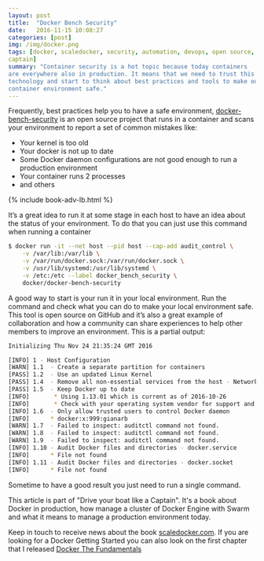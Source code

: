 ```yaml
---
layout: post
title:  "Docker Bench Security"
date:   2016-11-15 10:08:27
categories: [post]
img: /img/docker.png
tags: [docker, scaledocker, security, automation, devops, open source, docker
captain]
summary: "Container security is a hot topic because today containers
are everywhere also in production. It means that we need to trust this
technology and start to think about best practices and tools to make our
container environment safe."
---
```

Frequently, best practices help you to have a safe environment,
[docker-bench-security](https://github.com/docker/docker-bench-security) is an
open source project that runs in a container and scans your environment to
report a set of common mistakes like:

* Your kernel is too old
* Your docker is not up to date
* Some Docker daemon configurations are not good enough to run a production environment
* Your container runs 2 processes
* and others

<div class="post row">
  <div class="col-md-12">
      {% include book-adv-lb.html %}
  </div>
</div>

It’s a great idea to run it at some stage in each host to have an idea about
the status of your environment. To do that you can just use this command when
running a container

```bash
$ docker run -it --net host --pid host --cap-add audit_control \
    -v /var/lib:/var/lib \
    -v /var/run/docker.sock:/var/run/docker.sock \
    -v /usr/lib/systemd:/usr/lib/systemd \
    -v /etc:/etc --label docker_bench_security \
    docker/docker-bench-security
```

A good way to start is your run  it in your local environment. Run the command
and check what you can do to make your local environment safe.  This tool is
open source on GitHub and it’s also a great example of collaboration and how a
community can share experiences to help other members to improve an
environment.  This is a partial output:

```bash
Initializing Thu Nov 24 21:35:24 GMT 2016

[INFO] 1 - Host Configuration
[WARN] 1.1  - Create a separate partition for containers
[PASS] 1.2  - Use an updated Linux Kernel
[PASS] 1.4  - Remove all non-essential services from the host - Network
[PASS] 1.5  - Keep Docker up to date
[INFO]       * Using 1.13.01 which is current as of 2016-10-26
[INFO]       * Check with your operating system vendor for support and security maintenance for docker
[INFO] 1.6  - Only allow trusted users to control Docker daemon
[INFO]      * docker:x:999:gianarb
[WARN] 1.7  - Failed to inspect: auditctl command not found.
[WARN] 1.8  - Failed to inspect: auditctl command not found.
[WARN] 1.9  - Failed to inspect: auditctl command not found.
[INFO] 1.10 - Audit Docker files and directories - docker.service
[INFO]      * File not found
[INFO] 1.11 - Audit Docker files and directories - docker.socket
[INFO]      * File not found
```
Sometime to have a good result you just need to run a single command.

This article is part of "Drive your boat like a Captain". It's a book about
Docker in production, how manage a cluster of Docker Engine with Swarm and what
it means to manage a production environment today.

Keep in touch to receive news about the book
[scaledocker.com](/blog/scaledocker).  If you are looking for a Docker
Getting Started you can also look on the first chapter that I released [Docker
The
Fundamentals](/blog/docker-the-fundamentals)
